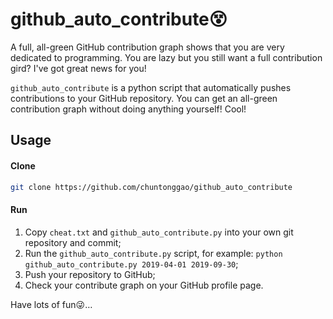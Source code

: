 # github_auto_contribute:dizzy_face:

A full, all-green GitHub contribution graph shows that you are very dedicated to programming. You are lazy but you still want a full contribution gird? I've got great news for you!

`github_auto_contribute` is a python script that automatically pushes contributions to your GitHub repository. You can get an all-green contribution graph without doing anything yourself! Cool!

## Usage

#### Clone

```bash
git clone https://github.com/chuntonggao/github_auto_contribute
```
#### Run

1. Copy `cheat.txt` and `github_auto_contribute.py` into your own git repository and commit;
2. Run the `github_auto_contribute.py` script, for example: `python github_auto_contribute.py 2019-04-01 2019-09-30`;
3. Push your repository to GitHub;
4. Check your contribute graph on your GitHub profile page.

Have lots of fun😜… 

